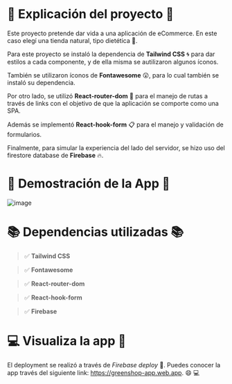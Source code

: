 # :mega: Explicación del proyecto :mega:

Este proyecto pretende dar vida a una aplicación de eCommerce. En este caso elegí una tienda natural, tipo dietética :ear_of_rice:.

Para este proyecto se instaló la dependencia de **Tailwind CSS** :cyclone: para dar estilos a cada componente, y de ella misma se autilizaron algunos íconos.

También se utilizaron íconos de **Fontawesome** :astonished:, para lo cual también se instaló su dependencia.

Por otro lado, se utilizó **React-router-dom** :link: para el manejo de rutas a través de links con el objetivo de que la aplicación se comporte como una SPA.

Además se implementó **React-hook-form** :clipboard: para el manejo y validación de formularios.

Finalmente, para simular la experiencia del lado del servidor, se hizo uso del firestore database de **Firebase** :fire:. 

# :eyes: Demostración de la App :eyes:
![image](https://i.pinimg.com/originals/0e/0a/4d/0e0a4dc4931d0572a9a2946f2ccd48c9.gif)

# :books: Dependencias utilizadas :books:

>:white_check_mark: **Tailwind CSS** 

>:white_check_mark: **Fontawesome**

>:white_check_mark: **React-router-dom**

>:white_check_mark: **React-hook-form**

>:white_check_mark: **Firebase**

# :computer: Visualiza la app :iphone:

El deployment se realizó a través de *Firebase deploy* :rocket:. Puedes conocer la app través del siguiente link: https://greenshop-app.web.app. :smile: :computer: